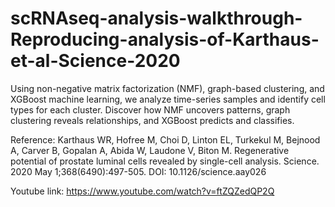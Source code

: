 # scRNAseq-analysis-walkthrough-Reproducing-analysis-of-Karthaus-et-al-Science-2020
Using non-negative matrix factorization (NMF), graph-based clustering, and XGBoost machine learning, we analyze time-series samples and identify cell types for each cluster. Discover how NMF uncovers patterns, graph clustering reveals relationships, and XGBoost predicts and classifies. 

Reference: Karthaus WR, Hofree M, Choi D, Linton EL, Turkekul M, Bejnood A, Carver B, Gopalan A, Abida W, Laudone V, Biton M. Regenerative potential of prostate luminal cells revealed by single-cell analysis. Science. 2020 May 1;368(6490):497-505. DOI: 10.1126/science.aay026

Youtube link: https://www.youtube.com/watch?v=ftZQZedQP2Q
